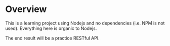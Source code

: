 # Overview
This is a learning project using Nodejs and no dependencies (i.e. NPM is not used). Everything here is organic to Nodejs.

The end result will be a practice RESTful API.